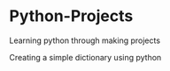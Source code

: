 # Python-Projects
Learning python through making projects

Creating a simple dictionary using python

